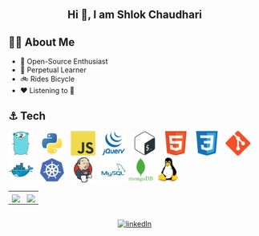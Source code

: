 <h2 align="center">  Hi 👋, I am Shlok Chaudhari </h2> 

 ## :man_shrugging: About Me

- :beginner: Open-Source Enthusiast
- 🌱 Perpetual Learner
- :bike: Rides Bicycle
- :hearts: Listening to :musical_note:


## ⚓️ Tech

<img src="https://github.com/devicons/devicon/blob/master/icons/go/go-original.svg" alt="Golang" width="50" height="50" /> &nbsp;
<img src="https://github.com/devicons/devicon/blob/master/icons/python/python-original.svg" alt="Python" width="50" height="50" /> &nbsp;
<img src="https://github.com/devicons/devicon/blob/master/icons/javascript/javascript-original.svg" alt="JavaScript" width="50" height="50" /> &nbsp;
<img src="https://github.com/devicons/devicon/blob/master/icons/jquery/jquery-plain-wordmark.svg" alt="JQuery" width="50" height="50" /> &nbsp;
<img src="https://github.com/devicons/devicon/blob/master/icons/bash/bash-original.svg" alt="Bash" width="50" height="50" /> &nbsp;
<img src="https://github.com/devicons/devicon/blob/master/icons/html5/html5-original.svg" alt="HTML5" width="50" height="50" /> &nbsp;
<img src="https://github.com/devicons/devicon/blob/master/icons/css3/css3-original.svg" alt="CSS3" width="50" height="50" /> &nbsp;
<img src="https://github.com/devicons/devicon/blob/master/icons/git/git-original.svg" alt="Git" width="50" height="50" /> &nbsp;
<img src="https://github.com/devicons/devicon/blob/master/icons/docker/docker-original.svg" alt="Docker" width="50" height="50" /> &nbsp;
<img src="https://github.com/devicons/devicon/blob/master/icons/kubernetes/kubernetes-plain.svg" alt="Kubernetes" width="50" height="50" /> &nbsp;
<img src="https://github.com/devicons/devicon/blob/master/icons/jenkins/jenkins-original.svg" alt="Jenkins" width="50" height="50" /> &nbsp;
<img src="https://github.com/devicons/devicon/blob/master/icons/mysql/mysql-plain-wordmark.svg" alt="MySQL" width="50" height="50"/>
<img src="https://github.com/devicons/devicon/blob/master/icons/mongodb/mongodb-plain-wordmark.svg" alt="MongoDB" width="50" height="50"/>
<img src="https://github.com/devicons/devicon/blob/master/icons/linux/linux-original.svg" alt="Linux" width="50" height="50" /> &nbsp;

<table>
  <tr>
    <th>
      <img src="https://github-readme-stats.vercel.app/api?username=shlokchaudhari9&show_icons=true&custom_title=GitHub Stats&count_private=true&theme=blueberry" align="center" />
    </th>
    <th>
      <img src="https://github-readme-streak-stats.herokuapp.com/?user=shlokchaudhari9&hide_border=true&theme=blueberry" align="center" />
    </th>
  </tr>
</table>


<p align="center" style="margin-top:30px;">
  <a href="https://www.linkedin.com/in/shlokchaudhari9/"><img src="https://image.flaticon.com/icons/png/512/174/174857.png" alt="linkedIn" width="30"/></a>
</p>

